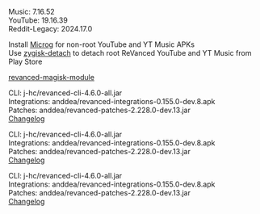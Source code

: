 Music: 7.16.52  
YouTube: 19.16.39  
Reddit-Legacy: 2024.17.0  

Install [Microg](https://github.com/ReVanced/GmsCore/releases) for non-root YouTube and YT Music APKs  
Use [zygisk-detach](https://github.com/j-hc/zygisk-detach) to detach root ReVanced YouTube and YT Music from Play Store  

[revanced-magisk-module](https://github.com/j-hc/revanced-magisk-module)
  
CLI: j-hc/revanced-cli-4.6.0-all.jar  
Integrations: anddea/revanced-integrations-0.155.0-dev.8.apk  
Patches: anddea/revanced-patches-2.228.0-dev.13.jar  
[Changelog](https://github.com/anddea/revanced-patches/releases/tag/v2.228.0-dev.13)

CLI: j-hc/revanced-cli-4.6.0-all.jar  
Integrations: anddea/revanced-integrations-0.155.0-dev.8.apk  
Patches: anddea/revanced-patches-2.228.0-dev.13.jar  
[Changelog](https://github.com/anddea/revanced-patches/releases/tag/v2.228.0-dev.13)

CLI: j-hc/revanced-cli-4.6.0-all.jar  
Integrations: anddea/revanced-integrations-0.155.0-dev.8.apk  
Patches: anddea/revanced-patches-2.228.0-dev.13.jar  
[Changelog](https://github.com/anddea/revanced-patches/releases/tag/v2.228.0-dev.13)  
